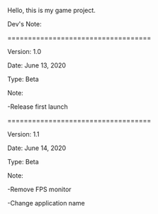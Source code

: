 Hello, this is my game project.

Dev's Note:

===================================

Version: 1.0

Date: June 13, 2020

Type: Beta

Note: 

-Release first launch

===================================

Version: 1.1

Date: June 14, 2020

Type: Beta

Note: 

-Remove FPS monitor

-Change application name
